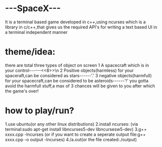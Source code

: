 # ---SpaceX---
 It is a terminal based game developed in c++,using ncurses which is a library in c/c++,that gives us the required API's for writing a text based UI in a terminal independent manner 
# theme/idea:

there are total three types of object on screen
   1 A spacecraft which is in your control------<<8>>\n
   2 Positive objects(harmless) for your spaceraft,can be considered as stars------'.'
   3 negative objects(harmfull) for your spacecraft,can be considered to be asteroids------'!'
 you gotta avoid the harmfull stuff,a max of 3 chances will be given to you 
 after which the game's over!
 # how to play/run?
 1.use ubuntu(or any other linux distributions)
 2.install ncurses:
    (via terminal:sudo apt-get install libncurses5-dev libncursesw5-dev)
 3.g++ xxxx.cpp -lncurses (or if you want to create a seperate output file:g++ xxxx.cpp -o output -lncurses)
 4./a.out(or the file created:./output)
